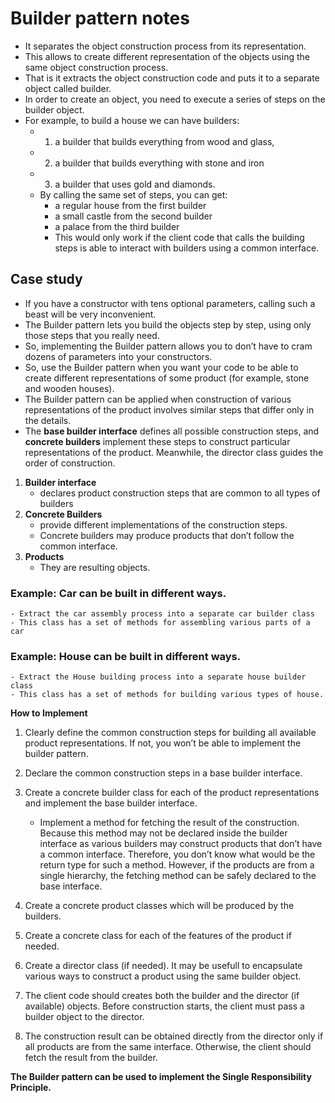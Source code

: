 # Builder pattern notes
- It separates the object construction process from its representation.
- This allows to create different representation of the objects using the same object construction process.
- That is it extracts the object construction code and puts it to a separate object called builder.
- In order to create an object, you need to execute a series of steps on the builder object.
- For example, to build a house we can have builders:
    - 1. a builder that builds everything from wood and glass, 
    - 2. a builder that builds everything with stone and iron
    - 3. a builder that uses gold and diamonds.
    - By calling the same set of steps, you can get:
        - a regular house from the first builder
        - a small castle from the second builder 
        - a palace from the third builder
        - This would only work if the client code that calls the building steps is able to interact with 
        builders using a common interface.
## Case study
- If you have a constructor with tens optional parameters, calling such a beast will be very inconvenient.
- The Builder pattern lets you build the objects step by step, using only those steps that you really need. 
- So, implementing the Builder pattern allows you to don’t have to cram dozens of parameters into your constructors.
- So, use the Builder pattern when you want your code to be able to create different representations of some product (for example, stone and wooden houses).
- The Builder pattern can be applied when construction of various representations of the product involves similar steps that differ only in the details.
- The **base builder interface** defines all possible construction steps, and **concrete builders** implement these steps to construct particular representations of the product. Meanwhile, the director class guides the order of construction.

1. **Builder interface**
    - declares product construction steps that are common to all types of builders
2. **Concrete Builders**
    - provide different implementations of the construction steps. 
    - Concrete builders may produce products that don’t follow the common interface.
3. **Products** 
    - They are resulting objects. 

### Example: Car can be built in different ways.
    - Extract the car assembly process into a separate car builder class
    - This class has a set of methods for assembling various parts of a car

### Example: House can be built in different ways.
    - Extract the House building process into a separate house builder class
    - This class has a set of methods for building various types of house.

**How to Implement**
1. Clearly define the common construction steps for building all available product representations. 
   If not, you won’t be able to implement the builder pattern.

2. Declare the common construction steps in a base builder interface.

3. Create a concrete builder class for each of the product representations and implement the base builder interface.
    - Implement a method for fetching the result of the construction. Because this method may not be declared inside the builder interface as various builders may construct products that don’t have a common interface. Therefore, you don’t know what would be the return type for such a method. However, if the products are from a single hierarchy, the fetching method can be safely declared to the base interface.

4. Create a concrete product classes which will be produced by the builders.

5. Create a concrete class for each of the features of the product if needed.

6. Create a director class (if needed). It may be usefull to encapsulate various ways to construct a product using the same builder object.

7. The client code should creates both the builder and the director (if available) objects. Before construction starts, the client must pass a builder object to the director.

8. The construction result can be obtained directly from the director only if all products are from the same interface. Otherwise, the client should fetch the result from the builder.

**The Builder pattern can be used to implement the Single Responsibility Principle.**